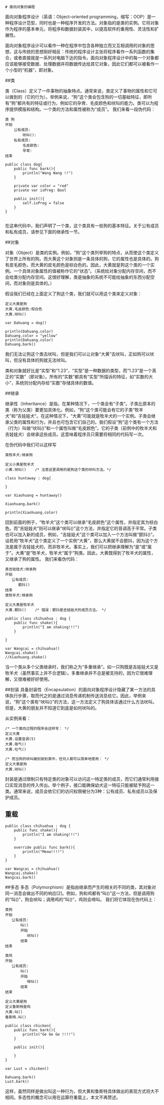     # 面向对象的编程

面向对象程序设计（英语：Object-oriented programming，缩写：OOP）是一种程序设计范型，同时也是一种程序开发的方法。对象指的是类的实例。它将对象作为程序的基本单元，将程序和数据封装其中，以提高软件的重用性、灵活性和扩展性。

面向对象程序设计可以看作一种在程序中包含各种独立而又互相调用的对象的思想，这与传统的思想刚好相反：传统的程序设计主张将程序看作一系列函数的集合，或者直接就是一系列对电脑下达的指令。面向对象程序设计中的每一个对象都应该能够接受数据、处理数据并将数据传达给其它对象，因此它们都可以被看作一个小型的“机器”，即对象。


##类

类（Class）定义了一件事物的抽象特点。通常来说，类定义了事物的属性和它可以做到的（它的行为）。举例来说，“狗”这个类会包含狗的一切基础特征，即所有“狗”都共有的特征或行为，例如它的孕育、毛皮颜色和吠叫的能力。类可以为程序提供模版和结构。一个类的方法和属性被称为“成员”。 我们来看一段伪代码：

```
类 狗
开始
    公有成员:
        吠叫():
    私有成员:
        毛皮颜色:
        孕育:
结束
```


```
public class dog{
    public func bark(){
        println("Wang Wang !!")
    }

    private var color = "red"
    private var isPreg: Bool

    public init(){
        self.isPreg = false
    }
}


```


在这串代码中，我们声明了一个类，这个类具有一些狗的基本特征。关于公有成员和私有成员，请参见下面的继承性一节。

##对象

对象（Object）是类的实例。例如，“狗”这个类列举狗的特点，从而使这个类定义了世界上所有的狗。而大黄这个对象则是一条具体的狗，它的属性也是具体的。狗有皮毛颜色，而大黄的皮毛颜色是棕白色的。因此，大黄就是狗这个类的一个实例。一个具体对象属性的值被称作它的“状态”。（系统给对象分配内存空间，而不会给类分配内存空间。这很好理解，类是抽象的系统不可能给抽象的东西分配空间，而对象则是具体的。）

假设我们已经在上面定义了狗这个类，我们就可以用这个类来定义对象：

```
定义大黄是狗
大黄.毛皮颜色:棕白色
大黄.吠叫()

```
```
var Dahuang = dog()

println(Dahuang.color)
Dahuang.color = "yellow"
println(Dahuang.color)
Dahuang.bark()

```


我们无法让狗这个类去吠叫，但是我们可以让对象“大黄”去吠叫，正如狗可以吠叫，但没有具体的狗就无法吠叫。

类和对象就好比是“实型”和“1.23”，“实型”是一种数据的类型，而“1.23”是一个真正的“实数”（即对象）。所有的“实数”都具有“实型”所描诉的特征，如“实数的大小”，系统则分配内存给“实数”存储具体的数值。

##继承

继承性（Inheritance）是指，在某种情况下，一个类会有“子类”。子类比原本的类（称为父类）要更加具体化。例如，“狗”这个类可能会有它的子类“牧羊犬”和“吉娃娃犬”。在这种情况下，“大黄”可能就是牧羊犬的一个实例。子类会继承父类的属性和行为，并且也可包含它们自己的。我们假设“狗”这个类有一个方法（行为）叫做“吠叫()”和一个属性叫做“毛皮颜色”。它的子类（前例中的牧羊犬和吉娃娃犬）会继承这些成员。这意味着程序员只需要将相同的代码写一次。

在伪代码中我们可以这样写
```
类牧羊犬:继承狗

定义小黄是牧羊犬
小黄.吠叫()    /* 注意这里调用的是狗这个类的吠叫方法。*/
```
```
class huntaway : dog{

}

var Xiaohuang = huntaway()

Xiaohuang.bark()

println(Xiaohuang.color)

```


回到前面的例子，“牧羊犬”这个类可以继承“毛皮颜色”这个属性，并指定其为棕白色。而“吉娃娃犬”则可以继承“吠叫()”这个方法，并指定它的音调高于平常。子类也可以加入新的成员，例如，“吉娃娃犬”这个类可以加入一个方法叫做“颤抖()”。设若用“牧羊犬”这个类定义了一个实例“大黄”，那么大黄就不会颤抖，因为这个方法是属于吉娃娃犬的，而非牧羊犬。事实上，我们可以把继承理解为“是”或“属于”。大黄“是”牧羊犬，牧羊犬“属于”狗类。因此，大黄既得到了牧羊犬的属性，又继承了狗的属性。 我们来看伪代码：

```
类吉娃娃犬:继承狗
开始
   公有成员:
      颤抖()
结束
类牧羊犬:继承狗

定义大黄是牧羊犬
大黄.颤抖()    /* 错误：颤抖是吉娃娃犬的成员方法。 */
```

```
public class chihuahua : dog {
    public func shake(){
        println("I am shaking!!!")
    }

}

var Wangcai = chihuahua()
Wangcai.shake()
//Xiaohuang.shake()
```

当一个类从多个父类继承时，我们称之为“多重继承”。如一只狗既是吉娃娃犬又是牧羊犬（虽然事实上并不合逻辑）。多重继承并不总是被支持的，因为它很难理解，又很难被好好使用。


##封装
具备封装性（Encapsulation）的面向对象程序设计隐藏了某一方法的具体执行步骤，取而代之的是通过消息传递机制传送消息给它。因此，举例来说，“狗”这个类有“吠叫()”的方法，这一方法定义了狗具体该通过什么方法吠叫。但是，大黄的朋友并不知道它到底是如何吠叫的。

从实例来看：
```
/* 一个面向过程的程序会这样写： */
定义大黄
大黄.设置音调(5)
大黄.吸气()
大黄.吐气()

/* 而当狗的吠叫被封装到类中，任何人都可以简单地使用： */
定义大黄是狗
大黄.吠叫()
```
封装是通过限制只有特定类的对象可以访问这一特定类的成员，而它们通常利用接口实现消息的传入传出。举个例子，接口能确保幼犬这一特征只能被赋予狗这一类。通常来说，成员会依它们的访问权限被分为3种：公有成员、私有成员以及保护成员。

## 重载

```
public class chihuahua : dog {
    public func shake(){
        println("I am shaking!!!")
    }

    override public func bark(){
        println("Meow!!!!")
    }
}

var Wangcai = chihuahua()
Wangcai.shake()
Wangcai.bark()
```

##多态
多态（Polymorphism）是指由继承而产生的相关的不同的类，其对象对同一消息会做出不同的响应[2]。例如，狗和鸡都有“叫()”这一方法，但是调用狗的“叫()”，狗会吠叫；调用鸡的“叫()”，鸡则会啼叫。 我们将它体现在伪代码上：

```
类狗
开始
   公有成员:
       叫()
       开始
          吠叫()
       结束
结束

类鸡
开始
   公有成员:
       叫()
       开始
          啼叫()
       结束
结束

定义大黄是狗
定义鲁斯特是鸡
大黄.叫()
鲁斯特.叫()
```

```
public class chicken{
    public func bark(){
        println("Ge Ge Ge !!!!")
    }

    public init(){

    }
}

var Lust = chicken()

Dahuang.bark()
Lust.bark()

```
这样，虽然同样是做出叫这一种行为，但大黄和鲁斯特具体做出的表现方式将大不相同。多态性的概念可以用在运算符重载上，本文不再赘述。
